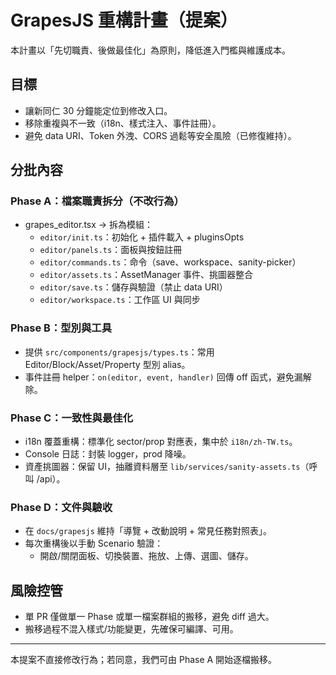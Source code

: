 # GrapesJS 重構計畫（提案）

本計畫以「先切職責、後做最佳化」為原則，降低進入門檻與維護成本。

## 目標
- 讓新同仁 30 分鐘能定位到修改入口。
- 移除重複與不一致（i18n、樣式注入、事件註冊）。
- 避免 data URI、Token 外洩、CORS 過鬆等安全風險（已修復維持）。

## 分批內容

### Phase A：檔案職責拆分（不改行為）
- grapes_editor.tsx → 拆為模組：
  - `editor/init.ts`：初始化 + 插件載入 + pluginsOpts
  - `editor/panels.ts`：面板與按鈕註冊
  - `editor/commands.ts`：命令（save、workspace、sanity-picker）
  - `editor/assets.ts`：AssetManager 事件、挑圖器整合
  - `editor/save.ts`：儲存與驗證（禁止 data URI）
  - `editor/workspace.ts`：工作區 UI 與同步

### Phase B：型別與工具
- 提供 `src/components/grapesjs/types.ts`：常用 Editor/Block/Asset/Property 型別 alias。
- 事件註冊 helper：`on(editor, event, handler)` 回傳 off 函式，避免漏解除。

### Phase C：一致性與最佳化
- i18n 覆蓋重構：標準化 sector/prop 對應表，集中於 `i18n/zh-TW.ts`。
- Console 日誌：封裝 logger，prod 降噪。
- 資產挑圖器：保留 UI，抽離資料層至 `lib/services/sanity-assets.ts`（呼叫 /api）。

### Phase D：文件與驗收
- 在 `docs/grapesjs` 維持「導覽 + 改動說明 + 常見任務對照表」。
- 每次重構後以手動 Scenario 驗證：
  - 開啟/關閉面板、切換裝置、拖放、上傳、選圖、儲存。

## 風險控管
- 單 PR 僅做單一 Phase 或單一檔案群組的搬移，避免 diff 過大。
- 搬移過程不混入樣式/功能變更，先確保可編譯、可用。

---
本提案不直接修改行為；若同意，我們可由 Phase A 開始逐檔搬移。
